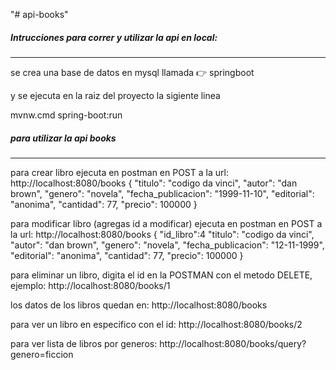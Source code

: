 "# api-books"

##### Intrucciones para correr y utilizar la api en local:

---

se crea una base de datos en mysql llamada 👉 springboot

y se ejecuta en la raiz del proyecto la sigiente linea

mvnw.cmd spring-boot:run

##### para utilizar la api books

---

para crear libro ejecuta en postman en POST a la url: http://localhost:8080/books
{
"titulo": "codigo da vinci",
"autor": "dan brown",
"genero": "novela",
"fecha_publicacion": "1999-11-10",
"editorial": "anonima",
"cantidad": 77,
"precio": 100000
}

para modificar libro (agregas id a modificar) ejecuta en postman en POST a la url: http://localhost:8080/books
{
"id_libro":4
"titulo": "codigo da vinci",
"autor": "dan brown",
"genero": "novela",
"fecha_publicacion": "12-11-1999",
"editorial": "anonima",
"cantidad": 77,
"precio": 100000
}

para eliminar un libro, digita el id en la POSTMAN con el metodo DELETE, ejemplo: http://localhost:8080/books/1

los datos de los libros quedan en: http://localhost:8080/books

para ver un libro en especifico con el id: http://localhost:8080/books/2

para ver lista de libros por generos: http://localhost:8080/books/query?genero=ficcion

